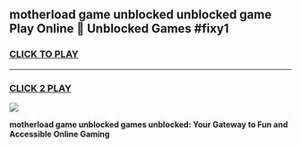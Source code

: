 
## motherload game unblocked unblocked game Play Online 👋 Unblocked Games #fixy1
<h3>
<a href="https://premium.freeplayer.one?title=motherload_game_unblocked&ref=21F">CLICK TO PLAY</a></h3>
<hr>

<h3>
<a href="https://premium.freeplayer.one?title=motherload_game_unblocked&ref=21F">CLICK 2 PLAY</a>
  
</h3>

<a href="https://premium.freeplayer.one?title=motherload_game_unblocked&ref=21F/"><img src="https://clearcache.store/games.png"></a>


**motherload game unblocked games unblocked: Your Gateway to Fun and Accessible Online Gaming**
